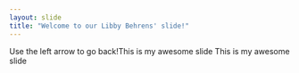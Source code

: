 ```yaml
---
layout: slide
title: "Welcome to our Libby Behrens' slide!"
---
```

Use the left arrow to go back!This is my awesome slide
This is my awesome slide
